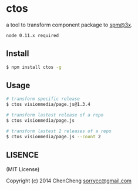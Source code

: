 # ctos

a tool to transform component package to [spm@3x](http://www.spmjs.io/).

`node 0.11.x required`

## Install

```bash
$ npm install ctos -g
```

## Usage

```bash
# transform specific release
$ ctos visionmedia/page.js@1.3.4

# transform lastest release of a repo
$ ctos visionmedia/page.js

# transform lastest 2 releases of a repo
$ ctos visionmedia/page.js --count 2
```

## LISENCE

(MIT License)

Copyright (c) 2014 ChenCheng sorrycc@gmail.com

